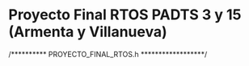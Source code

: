 # Proyecto Final RTOS PADTS 3 y 15 (Armenta y Villanueva)

/********** PROYECTO_FINAL_RTOS.h ******************/

 
